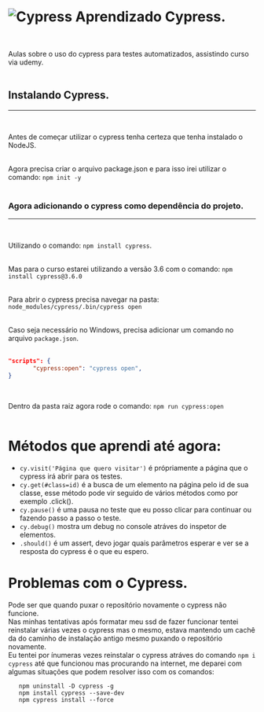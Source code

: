 # ![Cypress](https://raw.githubusercontent.com/cypress-io/cypress-icons/master/src/favicon/favicon.ico) Aprendizado Cypress.   
&nbsp;

  
Aulas sobre o uso do cypress para testes automatizados, assistindo curso via udemy.&nbsp;  
&nbsp;  


## Instalando Cypress.
--------------------------------------------------------------------------------  
&nbsp;


Antes de começar utilizar o cypress tenha certeza que tenha instalado o NodeJS.  
&nbsp;

Agora precisa criar o arquivo package.json e para isso irei utilizar o comando: `npm init -y`  
&nbsp;

### Agora adicionando o cypress como dependência do projeto.  
--------------------------------------------------------------------------------  
&nbsp;

Utilizando o comando: `npm install cypress`.  
&nbsp;

Mas para o curso estarei utilizando a versão 3.6 com o comando: `npm install cypress@3.6.0`  
&nbsp;

Para abrir o cypress precisa navegar na pasta: `node_modules/cypress/.bin/cypress open`  
&nbsp;

Caso seja necessário no Windows, precisa adicionar um comando no arquivo `package.json`.    
&nbsp;

 ```json
 "scripts": {
        "cypress:open": "cypress open",
}
```  

&nbsp;

Dentro da pasta raiz agora rode o comando: `npm run cypress:open`  
&nbsp;

# Métodos que aprendi até agora:&nbsp;  
- `cy.visit('Página que quero visitar')` é própriamente a página que o cypress irá abrir para os testes.
- `cy.get(#class=id)` é a busca de um elemento na página pelo id de sua classe, esse método pode vir seguido de vários métodos como por exemplo .click().
- `cy.pause()` é uma pausa no teste que eu posso clicar para continuar ou fazendo passo a passo o teste.
- `cy.debug()` mostra um debug no console atráves do inspetor de elementos.
- `.should()` é um assert, devo jogar quais parâmetros esperar e ver se a resposta do cypress é o que eu espero.


# Problemas com o Cypress.
Pode ser que quando puxar o repositório novamente o cypress não funcione.&nbsp;  
Nas minhas tentativas após formatar meu ssd de fazer funcionar tentei reinstalar várias vezes o cypress mas o mesmo,
estava mantendo um cachê da do caminho de instalação antigo mesmo puxando o repositório novamente.&nbsp;  
Eu tentei por ínumeras vezes reinstalar o cypress atráves do comando `npm i cypress` até que funcionou mas procurando na internet,
me deparei com algumas situações que podem resolver isso com os comandos:

 ```text
    npm uninstall -D cypress -g
    npm install cypress --save-dev
    npm cypress install --force 
 ```
